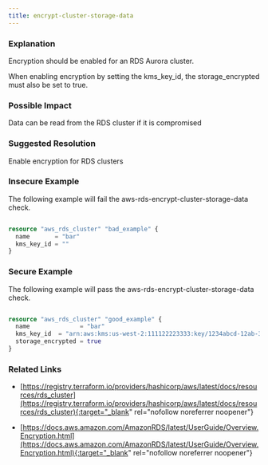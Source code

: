 ```yaml
---
title: encrypt-cluster-storage-data
---
```


### Explanation


Encryption should be enabled for an RDS Aurora cluster. 

When enabling encryption by setting the kms_key_id, the storage_encrypted must also be set to true. 


### Possible Impact
Data can be read from the RDS cluster if it is compromised

### Suggested Resolution
Enable encryption for RDS clusters


### Insecure Example

The following example will fail the aws-rds-encrypt-cluster-storage-data check.

```terraform

resource "aws_rds_cluster" "bad_example" {
  name       = "bar"
  kms_key_id = ""
}
```



### Secure Example

The following example will pass the aws-rds-encrypt-cluster-storage-data check.

```terraform

resource "aws_rds_cluster" "good_example" {
  name              = "bar"
  kms_key_id  = "arn:aws:kms:us-west-2:111122223333:key/1234abcd-12ab-34cd-56ef-1234567890ab"
  storage_encrypted = true
}
```




### Related Links


- [https://registry.terraform.io/providers/hashicorp/aws/latest/docs/resources/rds_cluster](https://registry.terraform.io/providers/hashicorp/aws/latest/docs/resources/rds_cluster){:target="_blank" rel="nofollow noreferrer noopener"}

- [https://docs.aws.amazon.com/AmazonRDS/latest/UserGuide/Overview.Encryption.html](https://docs.aws.amazon.com/AmazonRDS/latest/UserGuide/Overview.Encryption.html){:target="_blank" rel="nofollow noreferrer noopener"}


